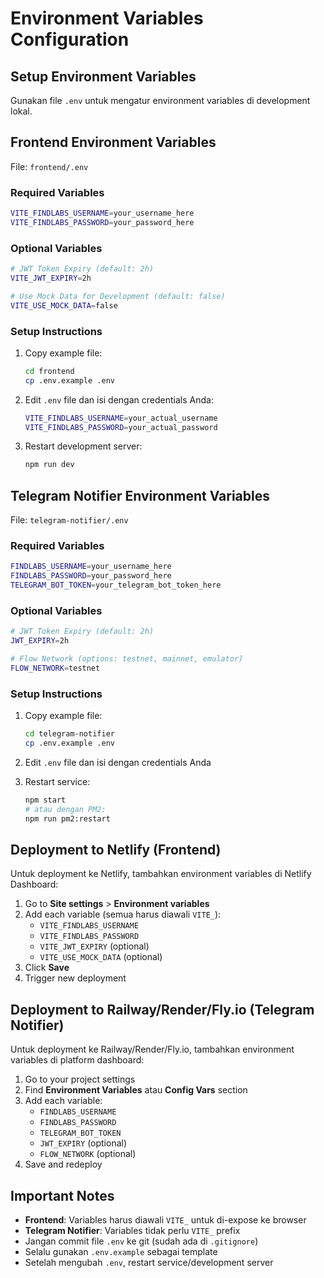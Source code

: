 # Environment Variables Configuration

## Setup Environment Variables

Gunakan file `.env` untuk mengatur environment variables di development lokal.

## Frontend Environment Variables

File: `frontend/.env`

### Required Variables
```bash
VITE_FINDLABS_USERNAME=your_username_here
VITE_FINDLABS_PASSWORD=your_password_here
```

### Optional Variables
```bash
# JWT Token Expiry (default: 2h)
VITE_JWT_EXPIRY=2h

# Use Mock Data for Development (default: false)
VITE_USE_MOCK_DATA=false
```

### Setup Instructions

1. Copy example file:
   ```bash
   cd frontend
   cp .env.example .env
   ```

2. Edit `.env` file dan isi dengan credentials Anda:
   ```bash
   VITE_FINDLABS_USERNAME=your_actual_username
   VITE_FINDLABS_PASSWORD=your_actual_password
   ```

3. Restart development server:
   ```bash
   npm run dev
   ```

## Telegram Notifier Environment Variables

File: `telegram-notifier/.env`

### Required Variables
```bash
FINDLABS_USERNAME=your_username_here
FINDLABS_PASSWORD=your_password_here
TELEGRAM_BOT_TOKEN=your_telegram_bot_token_here
```

### Optional Variables
```bash
# JWT Token Expiry (default: 2h)
JWT_EXPIRY=2h

# Flow Network (options: testnet, mainnet, emulator)
FLOW_NETWORK=testnet
```

### Setup Instructions

1. Copy example file:
   ```bash
   cd telegram-notifier
   cp .env.example .env
   ```

2. Edit `.env` file dan isi dengan credentials Anda

3. Restart service:
   ```bash
   npm start
   # atau dengan PM2:
   npm run pm2:restart
   ```

## Deployment to Netlify (Frontend)

Untuk deployment ke Netlify, tambahkan environment variables di Netlify Dashboard:

1. Go to **Site settings** > **Environment variables**
2. Add each variable (semua harus diawali `VITE_`):
   - `VITE_FINDLABS_USERNAME`
   - `VITE_FINDLABS_PASSWORD`
   - `VITE_JWT_EXPIRY` (optional)
   - `VITE_USE_MOCK_DATA` (optional)
3. Click **Save**
4. Trigger new deployment

## Deployment to Railway/Render/Fly.io (Telegram Notifier)

Untuk deployment ke Railway/Render/Fly.io, tambahkan environment variables di platform dashboard:

1. Go to your project settings
2. Find **Environment Variables** atau **Config Vars** section
3. Add each variable:
   - `FINDLABS_USERNAME`
   - `FINDLABS_PASSWORD`
   - `TELEGRAM_BOT_TOKEN`
   - `JWT_EXPIRY` (optional)
   - `FLOW_NETWORK` (optional)
4. Save and redeploy

## Important Notes

- **Frontend**: Variables harus diawali `VITE_` untuk di-expose ke browser
- **Telegram Notifier**: Variables tidak perlu `VITE_` prefix
- Jangan commit file `.env` ke git (sudah ada di `.gitignore`)
- Selalu gunakan `.env.example` sebagai template
- Setelah mengubah `.env`, restart service/development server

